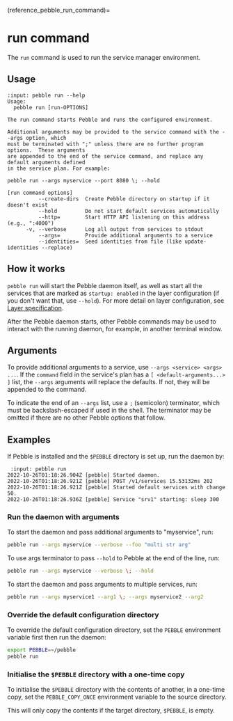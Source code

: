(reference_pebble_run_command)=
# run command

The `run` command is used to run the service manager environment.

## Usage

<!-- START AUTOMATED OUTPUT -->
```{terminal}
:input: pebble run --help
Usage:
  pebble run [run-OPTIONS]

The run command starts Pebble and runs the configured environment.

Additional arguments may be provided to the service command with the --args option, which
must be terminated with ";" unless there are no further program options.  These arguments
are appended to the end of the service command, and replace any default arguments defined
in the service plan. For example:

pebble run --args myservice --port 8080 \; --hold

[run command options]
          --create-dirs  Create Pebble directory on startup if it doesn't exist
          --hold         Do not start default services automatically
          --http=        Start HTTP API listening on this address (e.g., ":4000")
      -v, --verbose      Log all output from services to stdout
          --args=        Provide additional arguments to a service
          --identities=  Seed identities from file (like update-identities --replace)
```
<!-- END AUTOMATED OUTPUT -->

## How it works

`pebble run` will start the Pebble daemon itself, as well as start all the services that are marked as `startup: enabled` in the layer configuration (if you don't want that, use `--hold`). For more detail on layer configuration, see [Layer specification](../layer-specification.md).

After the Pebble daemon starts, other Pebble commands may be used to interact with the running daemon, for example, in another terminal window.

## Arguments

To provide additional arguments to a service, use `--args <service> <args> ...`. If the `command` field in the service's plan has a `[ <default-arguments...> ]` list, the `--args` arguments will replace the defaults. If not, they will be appended to the command.

To indicate the end of an `--args` list, use a `;` (semicolon) terminator, which must be backslash-escaped if used in the shell. The terminator may be omitted if there are no other Pebble options that follow.

## Examples

If Pebble is installed and the `$PEBBLE` directory is set up, run the daemon by:

```{terminal}
 :input: pebble run
2022-10-26T01:18:26.904Z [pebble] Started daemon.
2022-10-26T01:18:26.921Z [pebble] POST /v1/services 15.53132ms 202
2022-10-26T01:18:26.921Z [pebble] Started default services with change 50.
2022-10-26T01:18:26.936Z [pebble] Service "srv1" starting: sleep 300
```

### Run the daemon with arguments

To start the daemon and pass additional arguments to "myservice", run:

```bash
pebble run --args myservice --verbose --foo "multi str arg"
```

To use args terminator to pass `--hold` to Pebble at the end of the line, run:

```bash
pebble run --args myservice --verbose \; --hold
```

To start the daemon and pass arguments to multiple services, run:

```bash
pebble run --args myservice1 --arg1 \; --args myservice2 --arg2
```

### Override the default configuration directory

To override the default configuration directory, set the `PEBBLE` environment variable first then run the daemon:

```bash
export PEBBLE=~/pebble
pebble run
```

### Initialise the `$PEBBLE` directory with a one-time copy

To initialise the `$PEBBLE` directory with the contents of another, in a one-time copy, set the `PEBBLE_COPY_ONCE` environment variable to the source directory.

This will only copy the contents if the target directory, `$PEBBLE`, is empty.
